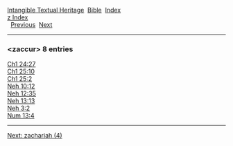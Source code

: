 [Intangible Textual Heritage](../../index)  [Bible](../index) 
[Index](index)   
[z Index](_z_)  
  [Previous](c12707)  [Next](c12709) 

------------------------------------------------------------------------

### &lt;zaccur&gt; 8 entries

[Ch1 24:27](../kjv/ch1024.htm#027)  
[Ch1 25:10](../kjv/ch1025.htm#010)  
[Ch1 25:2](../kjv/ch1025.htm#002)  
[Neh 10:12](../kjv/neh010.htm#012)  
[Neh 12:35](../kjv/neh012.htm#035)  
[Neh 13:13](../kjv/neh013.htm#013)  
[Neh 3:2](../kjv/neh003.htm#002)  
[Num 13:4](../kjv/num013.htm#004)  

------------------------------------------------------------------------

[Next: zachariah (4)](c12709)

